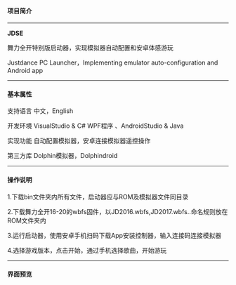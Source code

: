 #### 项目简介 

------

**JDSE**

舞力全开特别版启动器，实现模拟器自动配置和安卓体感游玩

Justdance PC Launcher，Implementing emulator auto-configuration and Android app

------

#### 基本属性 

支持语言	中文，English

开发环境	VisualStudio  & C#  WPF程序 、AndroidStudio  & Java

实现功能	自动配置模拟器，安卓连接模拟器遥控操作

第三方库	Dolphin模拟器，Dolphindroid

------

#### 操作说明

1.下载bin文件夹内所有文件，启动器应与ROM及模拟器文件同目录

2.下载舞力全开16-20的wbfs固件，以JD2016.wbfs,JD2017.wbfs..命名规则放在ROM文件夹内

3.运行启动器，使用安卓手机扫码下载App安装控制器，输入连接码连接模拟器

4.选择游戏版本，点击开始，通过手机选择歌曲，开始游玩

------

#### 界面预览 

